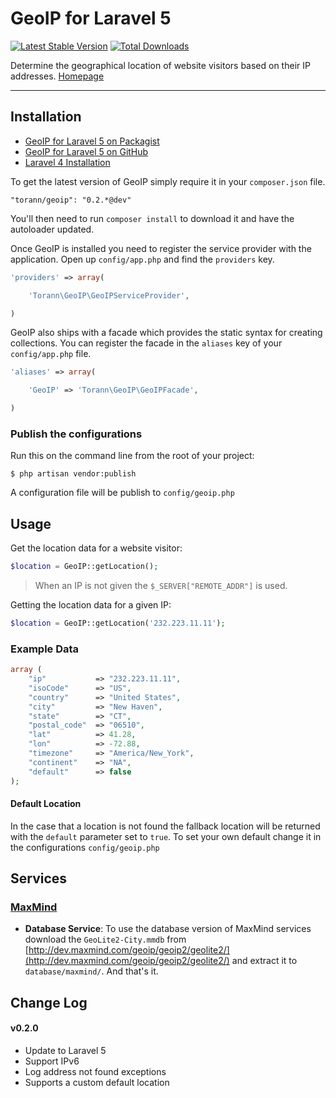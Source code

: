 # GeoIP for Laravel 5

[![Latest Stable Version](https://poser.pugx.org/torann/geoip/v/stable.png)](https://packagist.org/packages/torann/geoip) [![Total Downloads](https://poser.pugx.org/torann/geoip/downloads.png)](https://packagist.org/packages/torann/geoip)

Determine the geographical location of website visitors based on their IP addresses. [Homepage](http://lyften.com/projects/laravel-geoip/)

----------

## Installation

- [GeoIP for Laravel 5 on Packagist](https://packagist.org/packages/torann/geoip)
- [GeoIP for Laravel 5 on GitHub](https://github.com/torann/laravel-hashids)
- [Laravel 4 Installation](https://github.com/Torann/laravel-4-geoip/tree/0.1.1)


To get the latest version of GeoIP simply require it in your `composer.json` file.

~~~
"torann/geoip": "0.2.*@dev"
~~~

You'll then need to run `composer install` to download it and have the autoloader updated.

Once GeoIP is installed you need to register the service provider with the application. Open up `config/app.php` and find the `providers` key.

~~~php
'providers' => array(

    'Torann\GeoIP\GeoIPServiceProvider',

)
~~~

GeoIP also ships with a facade which provides the static syntax for creating collections. You can register the facade in the `aliases` key of your `config/app.php` file.

~~~php
'aliases' => array(

    'GeoIP' => 'Torann\GeoIP\GeoIPFacade',

)
~~~

### Publish the configurations

Run this on the command line from the root of your project:

~~~
$ php artisan vendor:publish
~~~

A configuration file will be publish to `config/geoip.php`


## Usage

Get the location data for a website visitor:

```php
$location = GeoIP::getLocation();
```

> When an IP is not given the `$_SERVER["REMOTE_ADDR"]` is used.

Getting the location data for a given IP:

```php
$location = GeoIP::getLocation('232.223.11.11');
```

### Example Data

```php
array (
    "ip"           => "232.223.11.11",
    "isoCode"      => "US",
    "country"      => "United States",
    "city"         => "New Haven",
    "state"        => "CT",
    "postal_code"  => "06510",
    "lat"          => 41.28,
    "lon"          => -72.88,
    "timezone"     => "America/New_York",
    "continent"    => "NA",
    "default"      => false
);
```

#### Default Location

In the case that a location is not found the fallback location will be returned with the `default` parameter set to `true`. To set your own default change it in the configurations `config/geoip.php`

## Services

### [MaxMind](http://www.maxmind.com)

- **Database Service**: To use the database version of MaxMind services download the `GeoLite2-City.mmdb` from [http://dev.maxmind.com/geoip/geoip2/geolite2/](http://dev.maxmind.com/geoip/geoip2/geolite2/) and extract it to `database/maxmind/`. And that's it.

## Change Log

#### v0.2.0

- Update to Laravel 5
- Support IPv6
- Log address not found exceptions
- Supports a custom default location

